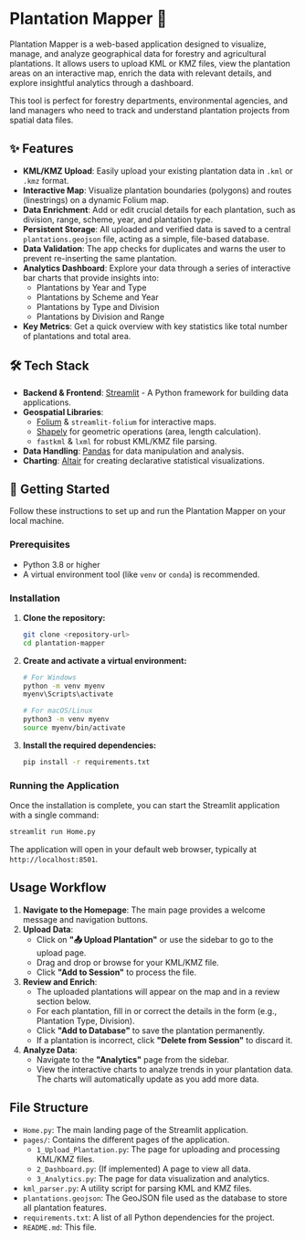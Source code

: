 # Plantation Mapper 🌳

Plantation Mapper is a web-based application designed to visualize, manage, and analyze geographical data for forestry and agricultural plantations. It allows users to upload KML or KMZ files, view the plantation areas on an interactive map, enrich the data with relevant details, and explore insightful analytics through a dashboard.

This tool is perfect for forestry departments, environmental agencies, and land managers who need to track and understand plantation projects from spatial data files.

## ✨ Features

-   **KML/KMZ Upload**: Easily upload your existing plantation data in `.kml` or `.kmz` format.
-   **Interactive Map**: Visualize plantation boundaries (polygons) and routes (linestrings) on a dynamic Folium map.
-   **Data Enrichment**: Add or edit crucial details for each plantation, such as division, range, scheme, year, and plantation type.
-   **Persistent Storage**: All uploaded and verified data is saved to a central `plantations.geojson` file, acting as a simple, file-based database.
-   **Data Validation**: The app checks for duplicates and warns the user to prevent re-inserting the same plantation.
-   **Analytics Dashboard**: Explore your data through a series of interactive bar charts that provide insights into:
    -   Plantations by Year and Type
    -   Plantations by Scheme and Year
    -   Plantations by Type and Division
    -   Plantations by Division and Range
-   **Key Metrics**: Get a quick overview with key statistics like total number of plantations and total area.

## 🛠️ Tech Stack

-   **Backend & Frontend**: [Streamlit](https://streamlit.io/) - A Python framework for building data applications.
-   **Geospatial Libraries**:
    -   [Folium](https://python-visualization.github.io/folium/) & `streamlit-folium` for interactive maps.
    -   [Shapely](https://shapely.readthedocs.io/en/stable/manual.html) for geometric operations (area, length calculation).
    -   `fastkml` & `lxml` for robust KML/KMZ file parsing.
-   **Data Handling**: [Pandas](https://pandas.pydata.org/) for data manipulation and analysis.
-   **Charting**: [Altair](https://altair-viz.github.io/) for creating declarative statistical visualizations.

## 🚀 Getting Started

Follow these instructions to set up and run the Plantation Mapper on your local machine.

### Prerequisites

-   Python 3.8 or higher
-   A virtual environment tool (like `venv` or `conda`) is recommended.

### Installation

1.  **Clone the repository:**
    ```bash
    git clone <repository-url>
    cd plantation-mapper 
    ```

2.  **Create and activate a virtual environment:**
    ```bash
    # For Windows
    python -m venv myenv
    myenv\Scripts\activate

    # For macOS/Linux
    python3 -m venv myenv
    source myenv/bin/activate
    ```

3.  **Install the required dependencies:**
    ```bash
    pip install -r requirements.txt
    ```

### Running the Application

Once the installation is complete, you can start the Streamlit application with a single command:

```bash
streamlit run Home.py
```

The application will open in your default web browser, typically at `http://localhost:8501`.

## Usage Workflow

1.  **Navigate to the Homepage**: The main page provides a welcome message and navigation buttons.
2.  **Upload Data**:
    -   Click on **"📤 Upload Plantation"** or use the sidebar to go to the upload page.
    -   Drag and drop or browse for your KML/KMZ file.
    -   Click **"Add to Session"** to process the file.
3.  **Review and Enrich**:
    -   The uploaded plantations will appear on the map and in a review section below.
    -   For each plantation, fill in or correct the details in the form (e.g., Plantation Type, Division).
    -   Click **"Add to Database"** to save the plantation permanently.
    -   If a plantation is incorrect, click **"Delete from Session"** to discard it.
4.  **Analyze Data**:
    -   Navigate to the **"Analytics"** page from the sidebar.
    -   View the interactive charts to analyze trends in your plantation data. The charts will automatically update as you add more data.

## File Structure

-   `Home.py`: The main landing page of the Streamlit application.
-   `pages/`: Contains the different pages of the application.
    -   `1_Upload_Plantation.py`: The page for uploading and processing KML/KMZ files.
    -   `2_Dashboard.py`: (If implemented) A page to view all data.
    -   `3_Analytics.py`: The page for data visualization and analytics.
-   `kml_parser.py`: A utility script for parsing KML and KMZ files.
-   `plantations.geojson`: The GeoJSON file used as the database to store all plantation features.
-   `requirements.txt`: A list of all Python dependencies for the project.
-   `README.md`: This file.
